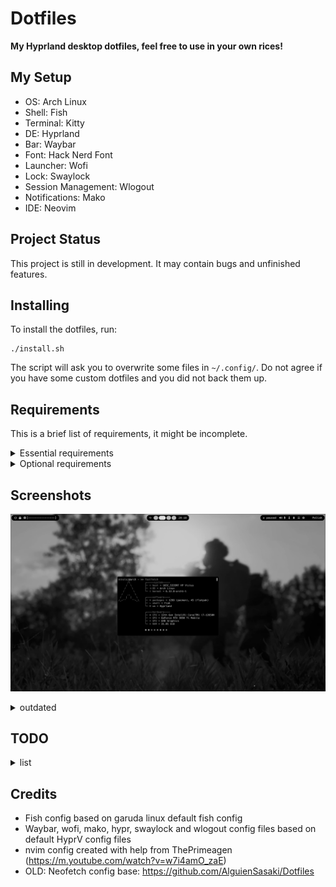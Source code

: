 # Dotfiles

**My Hyprland desktop dotfiles, feel free to use in your own rices!**


## My Setup

* OS: Arch Linux
* Shell: Fish
* Terminal: Kitty
* DE: Hyprland
* Bar: Waybar
* Font: Hack Nerd Font
* Launcher: Wofi
* Lock: Swaylock
* Session Management: Wlogout
* Notifications: Mako
* IDE: Neovim


## Project Status

This project is still in development. It may contain bugs and unfinished features.


## Installing

To install the dotfiles, run:
```
./install.sh
```

The script will ask you to overwrite some files in `~/.config/`.
Do not agree if you have some custom dotfiles and you did not back them up.


## Requirements

This is a brief list of requirements, it might be incomplete.

<details>
<summary>Essential requirements</summary>

* hyprland
* kitty
* waybar
* mako
* swaylock-effects
* wofi
* hyprpaper
* playerctl
* libnotify
* nerd-fonts
* python3
* python-psutil
</details>

<details>
<summary>Optional requirements</summary>

* neovim
* fastfetch
* fish
</details>


## Screenshots

![Screenshot](https://github.com/tpaau-17DB/Dotfiles/blob/main/screenshots/overlord-screen.png?raw=true)

<details>
<summary>outdated</summary>

![Coding Setup](https://github.com/tpaau-17DB/Dotfiles/blob/main/screenshots/nvim-setup.png?raw=true)
Neovim Setup


![Fastfetch](https://github.com/tpaau-17DB/Dotfiles/blob/main/screenshots/fastfetch-config.png?raw=true)
Fastfetch
</details>


## TODO

<details>
<summary>list</summary>

* Make sure requirements list is complete
* More themes
* Make sure everything werks

</details>


## Credits

* Fish config based on garuda linux default fish config
* Waybar, wofi, mako, hypr, swaylock and wlogout config files based on default HyprV config files
* nvim config created with help from ThePrimeagen (https://m.youtube.com/watch?v=w7i4amO_zaE)
* OLD: Neofetch config base: https://github.com/AlguienSasaki/Dotfiles

